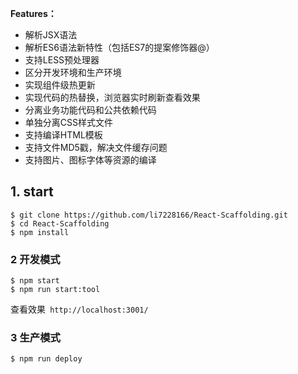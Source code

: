 **Features：**

- 解析JSX语法
- 解析ES6语法新特性（包括ES7的提案修饰器@）
- 支持LESS预处理器
- 区分开发环境和生产环境
- 实现组件级热更新
- 实现代码的热替换，浏览器实时刷新查看效果
- 分离业务功能代码和公共依赖代码
- 单独分离CSS样式文件
- 支持编译HTML模板
- 支持文件MD5戳，解决文件缓存问题
- 支持图片、图标字体等资源的编译

## 1. start

```
$ git clone https://github.com/li7228166/React-Scaffolding.git
$ cd React-Scaffolding
$ npm install
```
### 2 开发模式
```
$ npm start
$ npm run start:tool
```

查看效果` http://localhost:3001/`

### 3 生产模式
```
$ npm run deploy
```